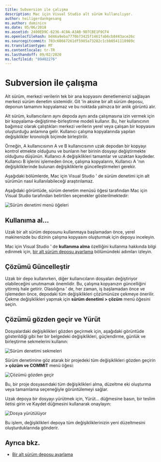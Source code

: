 ```yaml
---
title: Subversion ile çalışma
description: Mac için Visual Studio alt sürüm kullanılıyor.
author: heiligerdankgesang
ms.author: dominicn
ms.date: 05/06/2018
ms.assetid: 2400ED9C-6236-4C0A-A3AB-9D7CBE1F0CF4
ms.openlocfilehash: bd46a9eba7770b73425f1461fab6cb8443ace26c
ms.sourcegitcommit: 703c68667261df5985a73282c1cbb0541118989c
ms.translationtype: MT
ms.contentlocale: tr-TR
ms.lasthandoff: 09/02/2020
ms.locfileid: "89402276"
---
```

# <a name="working-with-subversion"></a>Subversion ile çalışma

Alt sürüm, merkezi verilerin tek bir ana kopyasını denetlemenizi sağlayan merkezi sürüm denetim sistemidir. Git 'in aksine bir alt sürüm deposu, deponun tamamını kopyalamaz ve bu noktada yalnızca bir anlık görüntü alır.

Alt sürüm, kullanıcıların aynı depoda aynı anda çalışmasına izin vermek için bir kopyalama-değiştirme-birleştirme modeli kullanır. Bu, her kullanıcının bağımsız olarak çalıştıkları merkezi verilerin yerel veya çalışan bir kopyasını oluşturduğu anlamına gelir. Kullanıcı çalışma kopyalarında yapılan değişiklikler kronolojik biçimde birleştirilir.

Örneğin, A kullanıcısının A ve B kullanıcısının uzak depodan bir kopyayı kontrol etmekte olduğunu ve bunların her birinin dosyayı değiştirmekte olduğunu düşünün. Kullanıcı A değişiklikleri tamamlar ve uzaktan kaydeder. Kullanıcı B işlerini işlemeden önce, çalışma kopyalarını, Kullanıcı A 'nın değişikliklerinde bulunan değişikliklerle güncelleştirmeleri gerekir.

Aşağıdaki bölümlerde, Mac için Visual Studio ' de sürüm denetimi için alt sürümün nasıl kullanılabileceği araştırılamaz.

Aşağıdaki görüntüde, sürüm denetim menüsü öğesi tarafından Mac için Visual Studio tarafından belirtilen seçenekler gösterilmektedir:

![Sürüm denetimi menü öğeleri](media/version-control-svnVersionControlMenu.png)

## <a name="checkout"></a>Kullanıma al...

Uzak bir alt sürüm deposunu kullanmaya başlamadan önce, yerel makinenizde bu dizinin çalışma kopyasını oluşturmak için depoyu inceleyin.

Mac için Visual Studio ' de **kullanıma alma** özelliğini kullanma hakkında bilgi edinmek için, [bir alt sürüm deposu ayarlama](set-up-subversion-repository.md) bölümündeki adımları izleyin.

## <a name="update-solution"></a>Çözümü Güncelleştir

Uzak bir depo kullanırken, diğer kullanıcıların dosyaları değiştiriyor olabileceğini unutmamak önemlidir. Bu, çalışma kopyanızın güncelliğini yitirmiş hale getirir. Olasılığına ' de, her zaman, iş başlamadan önce ve işlemeden önce, depodaki tüm değişiklikleri çözümünüze çekmeye önerilir. Çekme değişiklikleri yapmak için **sürüm denetimi > çözüm** menü öğesini seçin.

## <a name="review-solution-and-commit"></a>Çözümü gözden geçir ve Yürüt

Dosyalardaki değişiklikleri gözden geçirmek için, aşağıdaki görüntüde gösterildiği gibi her bir belgedeki değişiklikleri, güçlendirme, günlük ve birleştirme sekmelerini kullanın:

![Sürüm denetimi sekmeleri](media/version-control-vcTabs.png)

Sürüm denetimine göz atarak bir projedeki tüm değişiklikleri gözden geçirin **> çözüm ve COMMIT** menü öğesi:

![Çözümü gözden geçir](media/version-control-vcStatus.png)

Bu, bir proje dosyasındaki tüm değişiklikleri alma, düzeltme eki oluşturma veya tamamlama seçeneğiyle görüntülemeyi sağlar.

Uzak depoya bir dosyayı yürütmek için, Yürüt... düğmesine basın, bir teslim iletisi girin ve Kaydet düğmesini kullanarak onaylayın:

![Dosya yürütülüyor](media/version-control-svnCommit.png)

Bu işlem, değişiklikleri depoya tüm değişikliklerinizin yeni düzeltmesini oluşturduklarında gönderir.

## <a name="see-also"></a>Ayrıca bkz.

- [Bir alt sürüm deposu ayarlama](set-up-subversion-repository.md)
